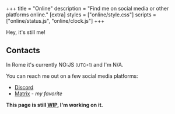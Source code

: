 +++
title = "Online"
description = "Find me on social media or other platforms online."
[extra]
styles = ["online/style.css"]
scripts = ["online/status.js", "online/clock.js"]
+++

Hey, it's still me!

## Contacts

In Rome it's currently <time id="clock"><noscript>NO:JS</noscript></time> <small>(UTC+1)</small> and I'm <span id="online-indicator"><noscript>N/A</noscript></span>.

You can reach me out on a few social media platforms:

<!-- <ul class="masonry">
    <li>
        <a href="https://discord.com/users/604790617138266149">
            <article>
                <img src="icons/discord-icon.png" alt="Discord Logo" class="transparent no-hover icon discord" />
                <p>My favorite platform, where I'm most active.</p>
            </article>
        </a>
    </li>
    <li>
        <a href="https://matrix.to/#/@mambuco:matrix.org">
            <article>
                <img src="icons/matrix-icon.png" alt="Matrix Logo" class="transparent no-hover icon" />
                <p>My favorite platform, where I'm most active.</p>
            </article>
        </a>
    </li>
</ul> -->

- [Discord](https://discord.com/users/604790617138266149)
- [Matrix](https://matrix.to/#/@mambuco:envs.net) - *my favorite*

<strong>This page is still <abbr title="Work In Progress">WIP</abbr>, I'm working on it.</strong>
